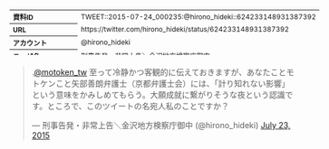 <table style="font-size: 9pt; width: 610px; margin-bottom: 20px; height: 80px;">
<tbody>
    <tr>
        <th align=left>資料ID</th>
        <td align=left>TWEET::2015-07-24_000235:@hirono_hideki::624233148931387392</td>
    </tr>
    <tr>
        <th align=left>URL</th>
        <td align=left>https://twitter.com/hirono_hideki/status/624233148931387392</td>
    </tr>
    <tr>
        <th align=left>アカウント</th>
        <td align=left>@hirono_hideki</td>
    </tr>
    <tr>
        <th align=left>ユーザ名</th>
        <td align=left>刑事告発・非常上告＼金沢地方検察庁御中</td>
    </tr>
    <tr>
        <th align=left>ツイートの記録日時</th>
        <td align=left>created_at 2022-08-24_1429</td>
    </tr>
</tbody>
</table>
<blockquote class="twitter-tweet" data-width="450"  data-lang="ja"><p lang="ja" dir="ltr">.<a href="https://twitter.com/motoken_tw?ref_src=twsrc%5Etfw">@motoken_tw</a> 至って冷静かつ客観的に伝えておきますが、あなたことモトケンこと矢部善朗弁護士（京都弁護士会）には、「計り知れない影響」という意味をかみしめてもらう。大願成就に繋がりそうな夜という認識です。ところで、このツイートの名宛人私のことですか？</p>&mdash; 刑事告発・非常上告＼金沢地方検察庁御中 (@hirono_hideki) <a href="https://twitter.com/hirono_hideki/status/624233148931387392?ref_src=twsrc%5Etfw">July 23, 2015</a></blockquote>
<script async src="https://platform.twitter.com/widgets.js" charset="utf-8"></script>


